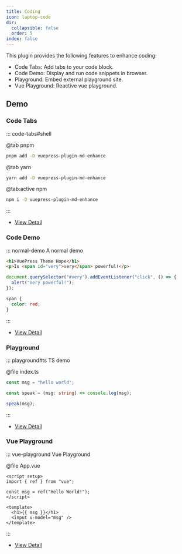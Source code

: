 ```yaml
---
title: Coding
icon: laptop-code
dir:
  collapsible: false
  order: 5
index: false
---
```


<!-- #region intro -->

This plugin provides the following features to enhance coding:

- Code Tabs: Add tabs to your code block.
- Code Demo: Display and run code snippets in browser.
- Playground: Embed external playground site.
- Vue Playground: Reactive vue playground.

<!-- #endregion intro -->

<!-- more -->

## Demo

<!-- #region demo -->

### Code Tabs

::: code-tabs#shell

@tab pnpm

```bash
pnpm add -D vuepress-plugin-md-enhance
```

@tab yarn

```bash
yarn add -D vuepress-plugin-md-enhance
```

@tab:active npm

```bash
npm i -D vuepress-plugin-md-enhance
```

:::

- [View Detail](./code-tabs.md)

### Code Demo

::: normal-demo A normal demo

```html
<h1>VuePress Theme Hope</h1>
<p>Is <span id="very">very</span> powerful!</p>
```

```js
document.querySelector("#very").addEventListener("click", () => {
  alert("Very powerful!");
});
```

```css
span {
  color: red;
}
```

:::

- [View Detail](./demo/README.md)

### Playground

::: playground#ts TS demo

@file index.ts

```ts
const msg = "hello world";

const speak = (msg: string) => console.log(msg);

speak(msg);
```

:::

- [View Detail](./playground.md)

### Vue Playground

::: vue-playground Vue Playground

@file App.vue

```vue
<script setup>
import { ref } from "vue";

const msg = ref("Hello World!");
</script>

<template>
  <h1>{{ msg }}</h1>
  <input v-model="msg" />
</template>
```

:::

- [View Detail](./vue-playground.md)

<!-- #endregion demo -->
